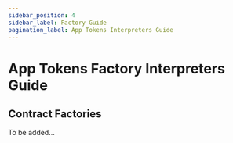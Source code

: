```yaml
---
sidebar_position: 4
sidebar_label: Factory Guide
pagination_label: App Tokens Interpreters Guide
---
```

# App Tokens Factory Interpreters Guide

## Contract Factories

To be added...
